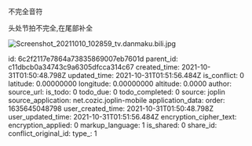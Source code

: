 不完全音符

头处节拍不完全,在尾部补全


![Screenshot_20211010_102859_tv.danmaku.bili.jpg](:/d9211f5be7ca407fa4b1253aaed42a23)

id: 6c2f2117e7864a73835869007eb7601d
parent_id: c11dbcb0a34743c9a6305dfcca314c67
created_time: 2021-10-31T01:50:48.798Z
updated_time: 2021-10-31T01:51:56.484Z
is_conflict: 0
latitude: 0.00000000
longitude: 0.00000000
altitude: 0.0000
author: 
source_url: 
is_todo: 0
todo_due: 0
todo_completed: 0
source: joplin
source_application: net.cozic.joplin-mobile
application_data: 
order: 1635645048798
user_created_time: 2021-10-31T01:50:48.798Z
user_updated_time: 2021-10-31T01:51:56.484Z
encryption_cipher_text: 
encryption_applied: 0
markup_language: 1
is_shared: 0
share_id: 
conflict_original_id: 
type_: 1